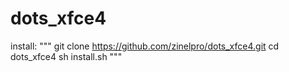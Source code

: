 # dots_xfce4

install:
"""
git clone https://github.com/zinelpro/dots_xfce4.git 
cd dots_xfce4
sh install.sh
"""
